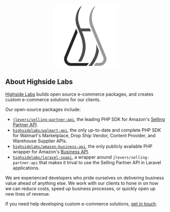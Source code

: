 <p align="center"><a href="https://highsidelabs.co" target="_blank"><img src="https://github.com/highsidelabs/.github/blob/main/images/logo.png?raw=true" width="200"></a></p>

## About Highside Labs

[Highside Labs](https://highsidelabs.co) builds open source e-commerce packages, and creates custom e-commerce solutions for our clients.

Our open-source packages include:

* [`jlevers/selling-partner-api`](https://github.com/jlevers/selling-partner-api), the leading PHP SDK for Amazon's [Selling Partner API](https://developer-docs.amazon.com/sp-api/).
* [`highsidelabs/walmart-api`](https://github.com/highsidelabs/walmart-api-php), the only up-to-date and complete PHP SDK for Walmart's Marketplace, Drop Ship Vendor, Content Provider, and Warehouse Supplier APIs.
* [`highsidelabs/amazon-business-api`](https://github.com/highsidelabs/amazon-business-api), the only publicly available PHP wrapper for Amazon's [Business API](https://developer-docs.amazon.com/amazon-business/).
* [`highsidelabs/laravel-spapi`](https://github.com/highsidelabs/laravel-spapi), a wrapper around `jlevers/selling-partner-api` that makes it trival to use the Selling Partner API in Laravel applications.

We are experienced developers who pride ourselves on delivering business value ahead of anything else. We work with our clients to hone in on how we can reduce costs, speed up business processes, or quickly open up new lines of revenue.

If you need help developing custom e-commerce solutions, [get in touch](mailto:hi@highsidelabs.co).
